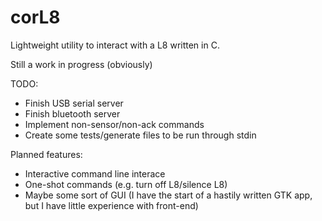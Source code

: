 corL8
=====

Lightweight utility to interact with a L8 written in C.

Still a work in progress (obviously)

TODO:
 - Finish USB serial server
 - Finish bluetooth server
 - Implement non-sensor/non-ack commands
 - Create some tests/generate files to be run through stdin

Planned features:
 - Interactive command line interace
 - One-shot commands (e.g. turn off L8/silence L8)
 - Maybe some sort of GUI (I have the start of a hastily written GTK app, but I have little experience with front-end)
